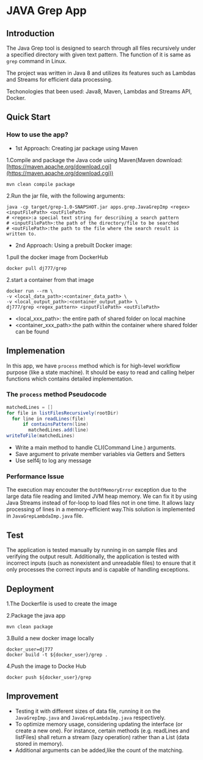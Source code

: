 # JAVA Grep App

## Introduction

The Java Grep tool is designed to search through all files recursively under a specified directory with given text pattern. The function of it is same as `grep` command in Linux.

The project was written in Java 8 and utilizes its features such as Lambdas and Streams for efficient data processing.

Techonologies that been used: Java8, Maven, Lambdas and Streams API, Docker.


## Quick Start
### How to use the app? 
- 1st Approach: Creating jar package using Maven

1.Compile and package the Java code using Maven(Maven download:[https://maven.apache.org/download.cgi](https://maven.apache.org/download.cgi))
```
mvn clean compile package
```

2.Run the jar file, with the following arguments:  
```
java -cp target/grep-1.0-SNAPSHOT.jar apps.grep.JavaGrepImp <regex> <inputFilePath> <outFilePath>
# <regex>:a special text string for describing a search pattern
# <inputFilePath>:the path of the directory/file to be searched
# <outFilePath>:the path to the file where the search result is written to.
```

- 2nd Approach: Using a prebuilt Docker image:

1.pull the docker image from DockerHub   
```
docker pull dj777/grep
```

2.start a container from that image 
```
docker run --rm \ 
-v <local_data_path>:<container_data_path> \
-v <local_output_path>:<container_output_path> \
dj777/grep <regex_pattern> <inputFilePath> <outFilePath>
```
- <local_xxx_path>: the entire path of shared folder on local machine
- <container_xxx_path>:the path within the container where shared folder can be found


## Implemenation
In this app, we have `process` method which is for high-level workflow purpose (like a state machine). It should be easy to read and calling helper functions which contains detailed implementation.

### The `process` method Pseudocode
```Java
matchedLines = []
for file in listFilesRecursively(rootDir)
  for line in readLines(file)
      if containsPattern(line)
        matchedLines.add(line)
writeToFile(matchedLines)
```
- Write a main method to handle CLI(Command Line.) arguments.
- Save argument to private member variables via Getters and Setters
- Use self4j to log any message

### Performance Issue
The execution may encouter the `OutOfMemoryError` exception due to the large data file reading and limited JVM heap memory. We can fix it by using Java Streams instead of for-loop to load files not in one time. It allows lazy processing of lines in a memory-efficient way.This solution is implemented in `JavaGrepLambdaImp.java` file.

## Test
The application is tested manually by running in on sample files and verifying the output result. Additionally, the application is tested with incorrect inputs (such as nonexistent and unreadable files) to ensure that it only processes the correct inputs and is capable of handling exceptions.

## Deployment
1.The Dockerfile is used to create the image

2.Package the java app
```
mvn clean package
```

3.Build a new docker image locally
```
docker_user=dj777
docker build -t ${docker_user}/grep .
```

4.Push the image to Docke Hub
```
docker push ${docker_user}/grep
```
## Improvement
- Testing it with different sizes of data file, running it on the `JavaGrepImp.java` and `JavaGrepLambdaImp.java` respectively. 
- To optimize memory usage, considering updating the interface (or create a new one). For instance, certain methods (e.g. readLines and listFiles) shall return a stream (lazy operation) rather than a List (data stored in memory).
- Additional arguments can be added,like the count of the matching.
